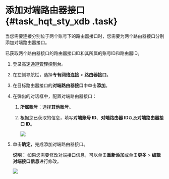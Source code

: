 # 添加对端路由器接口 {#task_hqt_sty_xdb .task}

当您需要连接分别位于两个账号下的路由器接口时，您需要为两个路由器接口分别添加对端路由器接口。

已获取两个路由器接口的路由器接口ID和其所属的账号ID和路由器ID。

1.  登录[高速通道管理控制台](https://vpc.console.aliyun.com/expressConnect#/connection/cn-hangzhou/list)。 
2.  在左侧导航栏，选择**专有网络连接** \> **路由器接口**。 
3.  在目标路由器接口的**对端路由器接口**中单击**添加**。 
4.  在弹出的对话框中，配置对端路由器接口： 
    1.  **所属账号**：选择**其他账号**。 
    2.  根据您已获取的信息，填写**对端账号 ID**、**对端路由器 ID**以及**对端路由器接口 ID**。 

        ![](http://static-aliyun-doc.oss-cn-hangzhou.aliyuncs.com/assets/img/13834/15382988853907_zh-CN.png)

5.  单击**确定**，完成添加对端路由器接口。 

    **说明：** 如果您需要修改对端接口信息，可以单击**重新添加**或单击**更多** \> **编辑对端接口信息**进行修改。

    ![](http://static-aliyun-doc.oss-cn-hangzhou.aliyuncs.com/assets/img/13834/15382988853910_zh-CN.png)


